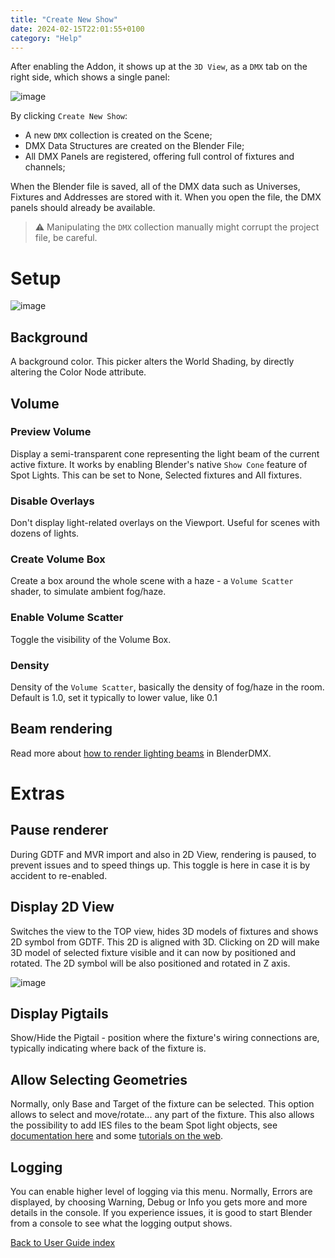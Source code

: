 ```yaml
---
title: "Create New Show"
date: 2024-02-15T22:01:55+0100
category: "Help"
---
```

After enabling the Addon, it shows up at the `3D View`, as a `DMX` tab on the
right side, which shows a single panel:

![image](https://github.com/open-stage/blender-dmx/assets/3680926/b7b0e45f-e4f9-4f29-a55b-2ac1c5a3488b)

By clicking `Create New Show`:
- A new `DMX` collection is created on the Scene;
- DMX Data Structures are created on the Blender File;
- All DMX Panels are registered, offering full control of fixtures and
  channels;

When the Blender file is saved, all of the DMX data such as Universes, Fixtures
and Addresses are stored with it. When you open the file, the DMX panels should
already be available.

> :warning: Manipulating the `DMX` collection manually might corrupt the
project file, be careful.

# Setup

![image](https://github.com/open-stage/blender-dmx/assets/3680926/e4d53b9a-e9be-4201-b1ad-9d8fc001fe37)

## Background

A background color. This picker alters the World Shading, by directly altering 
the Color Node attribute.

## Volume

### Preview Volume

Display a semi-transparent cone representing the light beam of the current active fixture. 
It works by enabling Blender's native `Show Cone` feature of Spot Lights. This can be set to None, Selected fixtures and All fixtures.

### Disable Overlays

Don't display light-related overlays on the Viewport. Useful for scenes with 
dozens of lights.

### Create Volume Box

Create a box around the whole scene with a haze - a `Volume Scatter` shader, to simulate
ambient fog/haze.

### Enable Volume Scatter

Toggle the visibility of the Volume Box.

### Density

Density of the `Volume Scatter`, basically the density of fog/haze in the room. Default is 1.0, set it typically
to lower value, like 0.1

## Beam rendering

Read more about [how to render lighting beams](../rendering) in BlenderDMX.

# Extras

## Pause renderer

During GDTF and MVR import and also in 2D View, rendering is paused, to prevent issues and to speed things up. This toggle is here in case it is by accident to re-enabled.

## Display 2D View

Switches the view to the TOP view, hides 3D models of fixtures and shows 2D symbol from GDTF. This 2D is aligned with 3D. Clicking on 2D will make 3D model of selected fixture visible and it can now by positioned and rotated. The 2D symbol will be also positioned and rotated in Z axis.

![image](https://github.com/open-stage/blender-dmx/assets/3680926/a6a0b2e9-4e56-438d-8d9a-072c320f7c71)


## Display Pigtails

Show/Hide the Pigtail - position where the fixture's wiring connections are, typically indicating where back of the fixture is.

## Allow Selecting Geometries

Normally, only Base and Target of the fixture can be selected. This option allows to select and move/rotate... any part of the fixture. This also allows the possibility to add IES files to the beam Spot light objects, see [documentation here](https://docs.blender.org/manual/en/latest/render/shader_nodes/textures/ies.html) and some [tutorials on the web](https://duckduckgo.com/?t=ffab&q=blender+ies).

## Logging

You can enable higher level of logging via this menu. Normally, Errors are displayed, by choosing Warning, Debug or Info you gets more and more details in the console. If you experience issues, it is good to start Blender from a console to see what the logging output shows.


<a href="/docs/user_guide/">Back to User Guide index</a>
